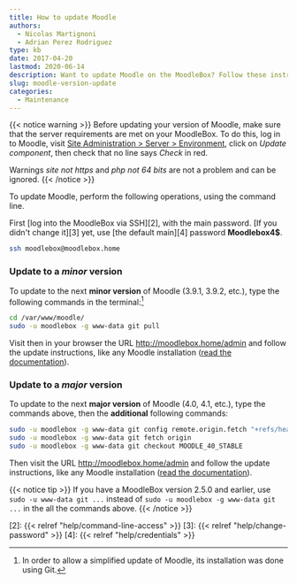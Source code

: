 ```yaml
---
title: How to update Moodle
authors:
  - Nicolas Martignoni
  - Adrian Perez Rodriguez
type: kb
date: 2017-04-20
lastmod: 2020-06-14
description: Want to update Moodle on the MoodleBox? Follow these instructions
slug: moodle-version-update
categories:
  - Maintenance
---
```

{{< notice warning >}}
Before updating your version of Moodle, make sure that the server requirements are met on your MoodleBox. To do this, log in to Moodle, visit [Site Administration > Server > Environment](http://moodlebox.home/admin/environment.php), click on _Update component_, then check that no line says _Check_ in red.

Warnings _site not https_ and _php not 64 bits_ are not a problem and can be ignored.
{{< /notice >}}

To update Moodle, perform the following operations, using the command line.

First [log into the MoodleBox via SSH][2], with the main password. [If you didn't change it][3] yet, use [the default main][4] password __Moodlebox4$__.

```bash
ssh moodlebox@moodlebox.home
```

### Update to a _minor_ version

To update to the next __minor version__ of Moodle (3.9.1, 3.9.2, etc.), type the following commands in the terminal:[^1]

```bash
cd /var/www/moodle/
sudo -u moodlebox -g www-data git pull
```

Visit then in your browser the URL http://moodlebox.home/admin and follow the update instructions, like any Moodle installation ([read the documentation][update]).

### Update to a _major_ version

To update to the next __major version__ of Moodle (4.0, 4.1, etc.), type the commands above, then the __additional__ following commands:

```bash
sudo -u moodlebox -g www-data git config remote.origin.fetch "+refs/heads/*:refs/remotes/origin/*"
sudo -u moodlebox -g www-data git fetch origin
sudo -u moodlebox -g www-data git checkout MOODLE_40_STABLE
```

Then visit the URL http://moodlebox.home/admin and follow the update instructions, like any Moodle installation ([read the documentation][update]).

{{< notice tip >}}
If you have a MoodleBox version 2.5.0 and earlier, use `sudo -u www-data git ...` instead of `sudo -u moodlebox -g www-data git ...` in the all the commands above.
{{< /notice >}}

 [update]: https://docs.moodle.org/en/Upgrading
 [2]: {{< relref "help/command-line-access" >}}
 [3]: {{< relref "help/change-password" >}}
 [4]: {{< relref "help/credentials" >}}

 [^1]: In order to allow a simplified update of Moodle, its installation was done using Git.
